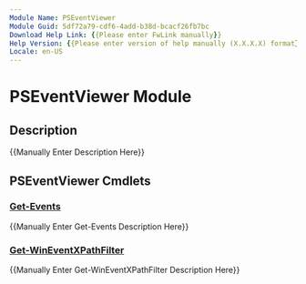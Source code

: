 ```yaml
---
Module Name: PSEventViewer
Module Guid: 5df72a79-cdf6-4add-b38d-bcacf26fb7bc
Download Help Link: {{Please enter FwLink manually}}
Help Version: {{Please enter version of help manually (X.X.X.X) format}}
Locale: en-US
---
```


# PSEventViewer Module
## Description
{{Manually Enter Description Here}}

## PSEventViewer Cmdlets
### [Get-Events](Get-Events.md)
{{Manually Enter Get-Events Description Here}}

### [Get-WinEventXPathFilter](Get-WinEventXPathFilter.md)
{{Manually Enter Get-WinEventXPathFilter Description Here}}

